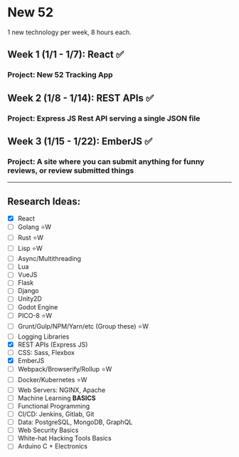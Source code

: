 # New 52
1 new technology per week, 8 hours each.

## Week 1 (1/1 - 1/7):  React :white_check_mark:
### Project:  New 52 Tracking App

## Week 2 (1/8 - 1/14):  REST APIs :white_check_mark:
### Project:  Express JS Rest API serving a single JSON file

## Week 3 (1/15 - 1/22):  EmberJS :white_check_mark:
### Project:  A site where you can submit anything for funny reviews, or review submitted things
---

## Research Ideas:
- [x] React
- [ ] Golang  :star:W
- [ ] Rust  :star:W
- [ ] Lisp  :star:W
- [ ] Async/Multithreading
- [ ] Lua
- [ ] VueJS
- [ ] Flask
- [ ] Django
- [ ] Unity2D
- [ ] Godot Engine
- [ ] PICO-8  :star:W
- [ ] Grunt/Gulp/NPM/Yarn/etc (Group these)  :star:W
- [ ] Logging Libraries
- [x] REST APIs (Express JS)
- [ ] CSS: Sass, Flexbox
- [x] EmberJS
- [ ] Webpack/Browserify/Rollup  :star:W
- [ ] Docker/Kubernetes :star:W
- [ ] Web Servers: NGINX, Apache
- [ ] Machine Learning **BASICS**
- [ ] Functional Programming
- [ ] CI/CD: Jenkins, Gitlab, Git
- [ ] Data:  PostgreSQL, MongoDB, GraphQL
- [ ] Web Security Basics
- [ ] White-hat Hacking Tools Basics
- [ ] Arduino C + Electronics
